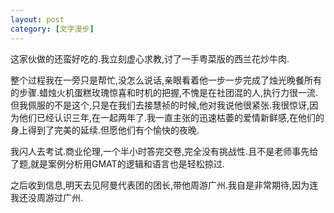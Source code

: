 ```yaml
---
layout: post
category: [文字漫步]
---
```


这家伙做的还蛮好吃的.我立刻虚心求教,讨了一手粤菜版的西兰花炒牛肉.

整个过程我在一旁只是帮忙,没怎么说话,亲眼看着他一步一步完成了烛光晚餐所有的步骤.蜡烛火机蛋糕玫瑰惊喜和时机的把握,不愧是在社团混的人,执行力很一流.但我佩服的不是这个,只是在我们去接慧祯的时候,他对我说他很紧张.我很惊讶,因为他们已经认识三年,在一起两年了.我一直主张的迅速枯萎的爱情新鲜感,在他们的身上得到了完美的延续.但愿他们有个愉快的夜晚.

我闪人去考试.商业伦理,一个半小时答完交卷,完全没有挑战性.且不是老师事先给了题,就是案例分析用GMAT的逻辑和语言也是轻松掠过.

之后收到信息,明天去见阿曼代表团的团长,带他周游广州.我自是非常期待,因为连我还没周游过广州.